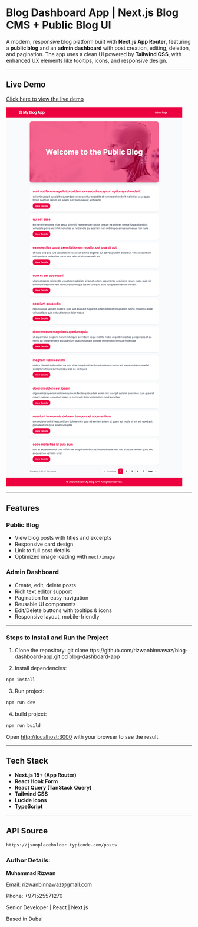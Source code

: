 # Blog Dashboard App | Next.js Blog CMS + Public Blog UI

A modern, responsive blog platform built with **Next.js App Router**, featuring a **public blog** and an **admin dashboard** with post creation, editing, deletion, and pagination. The app uses a clean UI powered by **Tailwind CSS**, with enhanced UX elements like tooltips, icons, and responsive design.

---

## Live Demo

[Click here to view the live demo](https://blog-dashboard-app.vercel.app/)


![Banner](./public/demo.jpg)

---

## Features

### Public Blog
- View blog posts with titles and excerpts
- Responsive card design
- Link to full post details
- Optimized image loading with `next/image`

### Admin Dashboard
- Create, edit, delete posts
- Rich text editor support
- Pagination for easy navigation
- Reusable UI components
- Edit/Delete buttons with tooltips & icons
- Responsive layout, mobile-friendly

---



### Steps to Install and Run the Project

1. Clone the repository:
git clone ttps://github.com/rizwanbinnawaz/blog-dashboard-app.git
cd blog-dashboard-app

2. Install dependencies:
```bash
npm install
```

3. Run project:
```bash
npm run dev
```

4. build project:
```bash
npm run build
```

Open [http://localhost:3000](http://localhost:3000) with your browser to see the result.


---

## Tech Stack

- **Next.js 15+ (App Router)**
- **React Hook Form**
- **React Query (TanStack Query)**
- **Tailwind CSS**
- **Lucide Icons**
- **TypeScript**

---



## API Source
```bash
https://jsonplaceholder.typicode.com/posts
```


### Author Details:

**Muhammad Rizwan** 

Email: rizwanbinnawaz@gmail.com

Phone: +971525571270

Senior Developer | React | Next.js  

Based in Dubai
